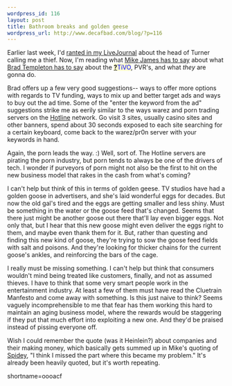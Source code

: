 ```yaml
--- 
wordpress_id: 116
layout: post
title: Bathroom breaks and golden geese
wordpress_url: http://www.decafbad.com/blog/?p=116
---
```

<p>Earlier last week, I'd <a href="http://www.livejournal.com/talkread.bml?journal=deus_x&amp;itemid=166931">ranted in my <a href="http://www.decafbad.com/twiki/bin/view/Main/LiveJournal">LiveJournal</a></a> about the head of Turner calling me a thief.  Now, I'm reading what <a href="http://radio.weblogs.com/0100629/2002/05/06.html#a108">Mike James has to say</a> about what <a href="http://www.templetons.com/brad/tvfuture.html">Brad Templeton has to say</a> about the <span style='background : #FFFFCE;'><a href="http://www.decafbad.com/twiki/bin/edit/Main/TiVO?topicparent=Main.FilterData"><b>?</b></a><font color="#0000FF">TiVO</font></span>, PVR's, and what <i>they</i> are gonna do.  </p>
<p>Brad offers up a few very good suggestions-- ways to offer more options with regards to TV funding, ways to mix up and better target ads and ways to buy out the ad time.  Some of the "enter the keyword from the ad" suggestions strike me as eerily similar to the ways warez and porn trading servers on the <a href="http://www.hotlinesw.com/">Hotline</a> network.  Go visit 3 sites, usually casino sites and other banners, spend about 30 seconds exposed to each site searching for a certain keyboard, come back to the warez/pr0n server with your keywords in hand.</p>
<p>Again, the porn leads the way.  :)  Well, sort of.  The Hotline servers are pirating the porn industry, but porn tends to always be one of the drivers of tech.  I wonder if purveyors of porn might not also be the first to hit on the new business model that rakes in the cash from what's coming?</p>
<p>I can't help but think of this in terms of golden geese.  TV studios have had a golden goose in advertisers, and she's laid wonderful eggs for decades.  But now the old gal's tired and the eggs are getting smaller and less shiny.  Must be something in the water or the goose feed that's changed.  Seems that there just might be another goose out there that'll lay even bigger eggs.  Not only that, but I hear that this new goose might even deliver the eggs right to them, and maybe even thank them for it.  But, rather than questing and finding this new   kind of goose, they're trying to sow the goose feed fields with salt and poisons.  And they're looking for thicker chains for the current goose's ankles, and reinforcing the bars of the cage.</p>
<p>I really must be missing something.  I can't help but think that consumers wouldn't mind being treated like customers, finally, and not as assumed thieves.  I have to think that some very smart people work in the entertainment industry.  At least a few of them must have read the Cluetrain Manfesto and come away with something.  Is this just naive to think?  Seems vaguely incomprehensible to me that fear has them working this hard to maintain an aging business model, where the rewards would be staggering if they put that much effort into exploiting a new one.  And they'd be praised instead of pissing everyone off.</p>
<p>Wish I could remember the quote (was it Heinlein?) about companies and their making money, which basically gets summed up in Mike's quoting of <a href="http://www.thespidermanmovie.com/">Spidey</a>, "I think I missed the part where this became my problem."  It's already been heavily quoted, but it's worth repeating.<br />
</p>
<!--more-->
shortname=oooacf
